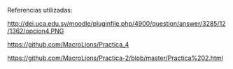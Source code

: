 Referencias utilizadas:

http://dei.uca.edu.sv/moodle/pluginfile.php/4900/question/answer/3285/12/1362/opcion4.PNG

https://github.com/MacroLions/Practica_4

https://github.com/MacroLions/Practica-2/blob/master/Practica%202.html
